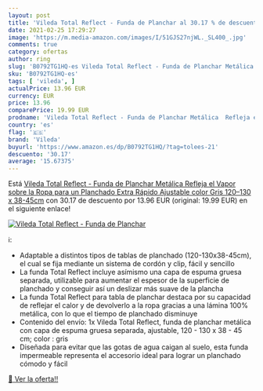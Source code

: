 ```yaml
---
layout: post
title: 'Vileda Total Reflect - Funda de Planchar al 30.17 % de descuento'
date: 2021-02-25 17:29:27
image: 'https://m.media-amazon.com/images/I/51GJS27njWL._SL400_.jpg'
comments: true
category: ofertas
author: ring
slug: 'B0792TG1HQ-es Vileda Total Reflect - Funda de Planchar Metálica Refleja...'
sku: 'B0792TG1HQ-es'
tags: [ 'vileda', ]
actualPrice: 13.96 EUR
currency: EUR
price: 13.96
comparePrice: 19.99 EUR
prodname: 'Vileda Total Reflect - Funda de Planchar Metálica  Refleja el Vapor sobre la Ropa  para un Planchado Extra Rápido  Ajustable  color Gris  120–130 x 38-45cm'
country: 'es'
flag: '🇪🇸'
brand: 'Vileda'
buyurl: 'https://www.amazon.es/dp/B0792TG1HQ/?tag=tolees-21'
descuento: '30.17'
average: '15.67375'
---
```


Está [Vileda Total Reflect - Funda de Planchar Metálica  Refleja el Vapor sobre la Ropa  para un Planchado Extra Rápido  Ajustable  color Gris  120–130 x 38-45cm](https://www.amazon.es/dp/B0792TG1HQ/?tag=tolees-21) con 30.17 de descuento por 13.96 EUR (original: 19.99 EUR) en el siguiente enlace!

[![Vileda Total Reflect - Funda de Planchar](https://m.media-amazon.com/images/I/51GJS27njWL._SL400_.jpg)](https://www.amazon.es/dp/B0792TG1HQ/?tag=tolees-21)

ℹ️:

- Adaptable a distintos tipos de tablas de planchado (120-130x38-45cm), el cual se fija mediante un sistema de cordón y clip, fácil y sencillo
- La funda Total Reflect incluye asímismo una capa de espuma gruesa separada, utilizable para aumentar el espesor de la superficie de planchado y conseguir así un deslizar más suave de la plancha
- La funda Total Reflect para tabla de planchar destaca por su capacidad de reflejar el calor y de devolverlo a la ropa gracias a una lámina 100% metálica, con lo que el tiempo de planchado disminuye
- Contenido del envío: 1x Vileda Total Reflect, funda de planchar metálica con capa de espuma gruesa separada, ajustable, 120 - 130 x 38 - 45 cm; color : gris
- Diseñada para evitar que las gotas de agua caigan al suelo, esta funda impermeable representa el accesorio ideal para lograr un planchado cómodo y fácil

[🛒 Ver la oferta!!](https://www.amazon.es/dp/B0792TG1HQ/?tag=tolees-21)
